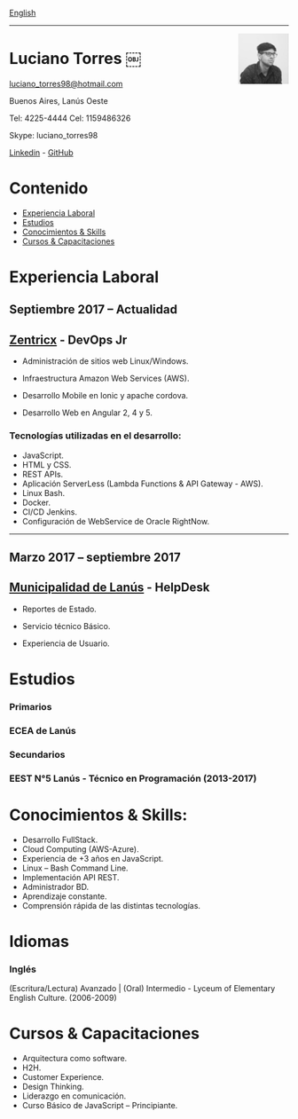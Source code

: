 <a href="https://luchotxrres.github.io/cv/" class="btn btn-github"><span class="icon"></span>English</a>

---

<img alt="profile" width="18%" src="profile.jpeg" align="right"/>

# Luciano Torres ￼ 

luciano_torres98@hotmail.com

Buenos Aires, Lanús Oeste

Tel: 4225-4444 Cel: 1159486326

Skype: luciano_torres98

[Linkedin] - [GitHub]

# Contenido
- [Experiencia Laboral](#experiencia-laboral)
- [Estudios](#estudios)
- [Conocimientos & Skills](#conocimientos--skills)
- [Cursos & Capacitaciones](#cursos--capacitaciones)

# Experiencia Laboral 

## **Septiembre 2017 – Actualidad**  

## [Zentricx] -  DevOps Jr

* Administración de sitios web Linux/Windows. 

* Infraestructura Amazon Web Services (AWS). 

* Desarrollo Mobile en Ionic y apache cordova. 

* Desarrollo Web en Angular 2, 4 y 5. 

### Tecnologías utilizadas en el desarrollo: 

* JavaScript. 
* HTML y CSS.
* REST APIs.
* Aplicación ServerLess (Lambda Functions & API Gateway - AWS). 
* Linux Bash. 
* Docker.
* CI/CD Jenkins.
* Configuración de WebService de Oracle RightNow. 

---

## **Marzo 2017 – septiembre 2017** 

## [Municipalidad de Lanús] - HelpDesk  

* Reportes de Estado. 

* Servicio técnico Básico. 

* Experiencia de Usuario. 


# Estudios 

### **Primarios** 

### ECEA de Lanús 

### **Secundarios** 

### EEST N°5 Lanús - Técnico en Programación (2013-2017)

# Conocimientos & Skills: 

* Desarrollo FullStack.
* Cloud Computing (AWS-Azure).
* Experiencia de +3 años en JavaScript. 
* Linux – Bash Command Line. 
* Implementación API REST. 
* Administrador BD. 
* Aprendizaje constante. 
* Comprensión rápida de las distintas tecnologías. 

# Idiomas 

### **Inglés**
(Escritura/Lectura) Avanzado | (Oral) Intermedio - Lyceum of Elementary English Culture. (2006-2009) 

# Cursos & Capacitaciones 

* Arquitectura como software. 
* H2H. 
* Customer Experience. 
* Design Thinking.
* Liderazgo en comunicación. 
* Curso Básico de JavaScript – Principiante. 


[Linkedin]: https://ar.linkedin.com/in/ltorres/
[Zentricx]: http://www.zentricx.com
[Municipalidad de Lanús]: http://www.lanus.gob.ar/
[GitHub]: https://github.com/luchotxrres